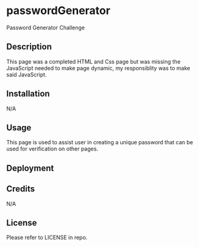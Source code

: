 # passwordGenerator
Password Generator Challenge

## Description
This page was a completed HTML and Css page but was missing the JavaScript needed to make page dynamic, my responsiblity was to make said JavaScript. 

## Installation

N/A

## Usage

This page is used to assist user in creating a unique password that can be used for verification on other pages.

## Deployment




## Credits

N/A

## License

Please refer to LICENSE in repo.